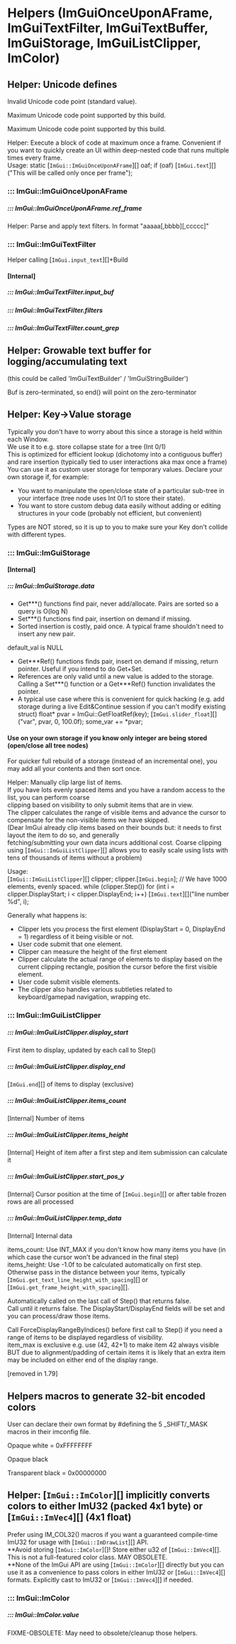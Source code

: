 # Helpers (ImGuiOnceUponAFrame, ImGuiTextFilter, ImGuiTextBuffer, ImGuiStorage, ImGuiListClipper, ImColor)  

## Helper: Unicode defines  
 Invalid Unicode code point (standard value).  

 Maximum Unicode code point supported by this build.  

 Maximum Unicode code point supported by this build.  

Helper: Execute a block of code at maximum once a frame. Convenient if you want to quickly create an UI within deep-nested code that runs multiple times every frame.  
Usage: static [`ImGui::ImGuiOnceUponAFrame`][] oaf; if (oaf) [`ImGui.text`][]("This will be called only once per frame");  

### ::: ImGui::ImGuiOnceUponAFrame

##### ::: ImGui::ImGuiOnceUponAFrame.ref_frame

Helper: Parse and apply text filters. In format "aaaaa[,bbbb][,ccccc]"  

### ::: ImGui::ImGuiTextFilter

 Helper calling [`ImGui.input_text`][]+Build  

#### [Internal]  

##### ::: ImGui::ImGuiTextFilter.input_buf

##### ::: ImGui::ImGuiTextFilter.filters

##### ::: ImGui::ImGuiTextFilter.count_grep

## Helper: Growable text buffer for logging/accumulating text  
(this could be called 'ImGuiTextBuilder' / 'ImGuiStringBuilder')  

 Buf is zero-terminated, so end() will point on the zero-terminator  

## Helper: Key->Value storage  
Typically you don't have to worry about this since a storage is held within each Window.  
We use it to e.g. store collapse state for a tree (Int 0/1)  
This is optimized for efficient lookup (dichotomy into a contiguous buffer) and rare insertion (typically tied to user interactions aka max once a frame)  
You can use it as custom user storage for temporary values. Declare your own storage if, for example:  

- You want to manipulate the open/close state of a particular sub-tree in your interface (tree node uses Int 0/1 to store their state).
- You want to store custom debug data easily without adding or editing structures in your code (probably not efficient, but convenient)

Types are NOT stored, so it is up to you to make sure your Key don't collide with different types.  

### ::: ImGui::ImGuiStorage

#### [Internal]  

##### ::: ImGui::ImGuiStorage.data

- Get***() functions find pair, never add/allocate. Pairs are sorted so a query is O(log N)
- Set***() functions find pair, insertion on demand if missing.
- Sorted insertion is costly, paid once. A typical frame shouldn't need to insert any new pair.

 default_val is NULL  

- Get***Ref() functions finds pair, insert on demand if missing, return pointer. Useful if you intend to do Get+Set.
- References are only valid until a new value is added to the storage. Calling a Set***() function or a Get***Ref() function invalidates the pointer.
- A typical use case where this is convenient for quick hacking (e.g. add storage during a live Edit&Continue session if you can't modify existing struct)
     float* pvar = ImGui::GetFloatRef(key); [`ImGui.slider_float`][]("var", pvar, 0, 100.0f); some_var += *pvar;

#### Use on your own storage if you know only integer are being stored (open/close all tree nodes)  

For quicker full rebuild of a storage (instead of an incremental one), you may add all your contents and then sort once.  

Helper: Manually clip large list of items.  
If you have lots evenly spaced items and you have a random access to the list, you can perform coarse  
clipping based on visibility to only submit items that are in view.  
The clipper calculates the range of visible items and advance the cursor to compensate for the non-visible items we have skipped.  
(Dear ImGui already clip items based on their bounds but: it needs to first layout the item to do so, and generally  
 fetching/submitting your own data incurs additional cost. Coarse clipping using [`ImGui::ImGuiListClipper`][] allows you to easily
 scale using lists with tens of thousands of items without a problem)

Usage:  
  [`ImGui::ImGuiListClipper`][] clipper;
  clipper.[`ImGui.begin`][](1000);         // We have 1000 elements, evenly spaced.
  while (clipper.Step())
      for (int i = clipper.DisplayStart; i < clipper.DisplayEnd; i++)
          [`ImGui.text`][]("line number %d", i);

Generally what happens is:  

- Clipper lets you process the first element (DisplayStart = 0, DisplayEnd = 1) regardless of it being visible or not.
- User code submit that one element.
- Clipper can measure the height of the first element
- Clipper calculate the actual range of elements to display based on the current clipping rectangle, position the cursor before the first visible element.
- User code submit visible elements.
- The clipper also handles various subtleties related to keyboard/gamepad navigation, wrapping etc.

### ::: ImGui::ImGuiListClipper

##### ::: ImGui::ImGuiListClipper.display_start

 First item to display, updated by each call to Step()  

##### ::: ImGui::ImGuiListClipper.display_end

 [`ImGui.end`][] of items to display (exclusive)  

##### ::: ImGui::ImGuiListClipper.items_count

 [Internal] Number of items  

##### ::: ImGui::ImGuiListClipper.items_height

 [Internal] Height of item after a first step and item submission can calculate it  

##### ::: ImGui::ImGuiListClipper.start_pos_y

 [Internal] Cursor position at the time of [`ImGui.begin`][] or after table frozen rows are all processed  

##### ::: ImGui::ImGuiListClipper.temp_data

 [Internal] Internal data  

items_count: Use INT_MAX if you don't know how many items you have (in which case the cursor won't be advanced in the final step)  
items_height: Use -1.0f to be calculated automatically on first step. Otherwise pass in the distance between your items, typically [`ImGui.get_text_line_height_with_spacing`][] or [`ImGui.get_frame_height_with_spacing`][].  

 Automatically called on the last call of Step() that returns false.  
 Call until it returns false. The DisplayStart/DisplayEnd fields will be set and you can process/draw those items.  

Call ForceDisplayRangeByIndices() before first call to Step() if you need a range of items to be displayed regardless of visibility.  
 item_max is exclusive e.g. use (42, 42+1) to make item 42 always visible BUT due to alignment/padding of certain items it is likely that an extra item may be included on either end of the display range.  

 [removed in 1.79]  

## Helpers macros to generate 32-bit encoded colors  
User can declare their own format by #defining the 5 _SHIFT/_MASK macros in their imconfig file.  

 Opaque white = 0xFFFFFFFF  

 Opaque black  

 Transparent black = 0x00000000  

## Helper: [`ImGui::ImColor`][] implicitly converts colors to either ImU32 (packed 4x1 byte) or [`ImGui::ImVec4`][] (4x1 float)  
Prefer using IM_COL32() macros if you want a guaranteed compile-time ImU32 for usage with [`ImGui::ImDrawList`][] API.  
**Avoid storing [`ImGui::ImColor`][]! Store either u32 of [`ImGui::ImVec4`][]. This is not a full-featured color class. MAY OBSOLETE.  
**None of the ImGui API are using [`ImGui::ImColor`][] directly but you can use it as a convenience to pass colors in either ImU32 or [`ImGui::ImVec4`][] formats. Explicitly cast to ImU32 or [`ImGui::ImVec4`][] if needed.  

### ::: ImGui::ImColor

##### ::: ImGui::ImColor.value

FIXME-OBSOLETE: May need to obsolete/cleanup those helpers.  

